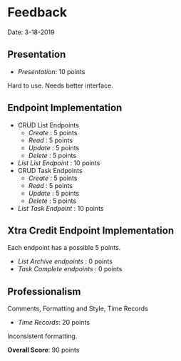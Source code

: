 # Feedback

Date: 3-18-2019

## Presentation

* _Presentation_: 10 points

Hard to use. Needs better interface.

## Endpoint Implementation

* CRUD List Endpoints
  * _Create_ : 5 points
  * _Read_ : 5 points
  * _Update_ : 5 points
  * _Delete_ : 5 points
* _List List Endpoint_ : 10 points
* CRUD Task Endpoints
  * _Create_ : 5 points
  * _Read_ : 5 points
  * _Update_ : 5 points
  * _Delete_ : 5 points
* _List Task Endpoint_ : 10 points

## Xtra Credit Endpoint Implementation

Each endpoint has a possible 5 points.

* _List Archive endpoints_ : 0 points
* _Task Complete endpoints_ : 0 points

## Professionalism

Comments, Formatting and Style, Time Records

* _Time Records_: 20 points

Inconsistent formatting.

**Overall Score**: 90 points
